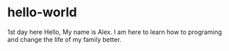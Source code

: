 # hello-world
1st day here
Hello, My name is Alex. I am here to learn how to programing and change the life of my family better.
